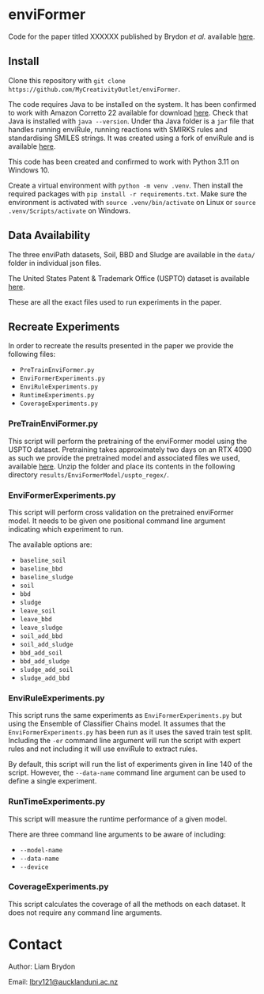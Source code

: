 # enviFormer

Code for the paper titled XXXXXX published by Brydon *et al.* available [here]().

## Install
Clone this repository with `git clone https://github.com/MyCreativityOutlet/enviFormer`.

The code requires Java to be installed on the system. It has been confirmed to work with Amazon Corretto 22 available for download [here](https://docs.aws.amazon.com/corretto/latest/corretto-22-ug/downloads-list.html).
Check that Java is installed with `java --version`. Under tha Java folder is a `jar` file that handles running enviRule, running reactions with SMIRKS rules and standardising SMILES strings. 
It was created using a fork of enviRule and is available [here](https://github.com/MyCreativityOutlet/enviRule).

This code has been created and confirmed to work with Python 3.11 on Windows 10.

Create a virtual environment with `python -m venv .venv`. Then install the required packages with `pip install -r requirements.txt`.
Make sure the environment is activated with `source .venv/bin/activate` on Linux or `source .venv/Scripts/activate` on Windows.

## Data Availability
The three enviPath datasets, Soil, BBD and Sludge are available in the `data/` folder in individual json files.

The United States Patent & Trademark Office (USPTO) dataset is available [here]().

These are all the exact files used to run experiments in the paper.

## Recreate Experiments
In order to recreate the results presented in the paper we provide the following files:
- `PreTrainEnviFormer.py`
- `EnviFormerExperiments.py`
- `EnviRuleExperiments.py`
- `RuntimeExperiments.py`
- `CoverageExperiments.py`

### PreTrainEnviFormer.py
This script will perform the pretraining of the enviFormer model using the USPTO dataset.
Pretraining takes approximately two days on an RTX 4090 as such we provide the pretrained model and associated files we used, available [here]().
Unzip the folder and place its contents in the following directory `results/EnviFormerModel/uspto_regex/`.

### EnviFormerExperiments.py
This script will perform cross validation on the pretrained enviFormer model. 
It needs to be given one positional command line argument indicating which experiment to run.

The available options are:
- `baseline_soil`
- `baseline_bbd`
- `baseline_sludge`
- `soil`
- `bbd`
- `sludge`
- `leave_soil`
- `leave_bbd`
- `leave_sludge`
- `soil_add_bbd`
- `soil_add_sludge`
- `bbd_add_soil`
- `bbd_add_sludge`
- `sludge_add_soil`
- `sludge_add_bbd`

### EnviRuleExperiments.py
This script runs the same experiments as `EnviFormerExperiments.py` but using the Ensemble of Classifier Chains model.
It assumes that the `EnviFormerExperiments.py` has been run as it uses the saved train test split.
Including the `-er` command line argument will run the script with expert rules and not including it will use enviRule to extract rules.

By default, this script will run the list of experiments given in line 140 of the script. However, the `--data-name` command line argument can be used to define a single experiment.

### RunTimeExperiments.py
This script will measure the runtime performance of a given model. 

There are three command line arguments to be aware of including:
- `--model-name`
- `--data-name`
- `--device`

### CoverageExperiments.py
This script calculates the coverage of all the methods on each dataset. It does not require any command line arguments.

# Contact
Author: Liam Brydon

Email: lbry121@aucklanduni.ac.nz
